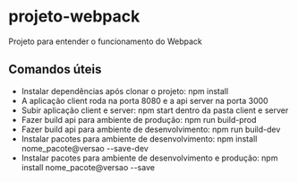 # projeto-webpack

Projeto para entender o funcionamento do Webpack

## Comandos úteis
- Instalar dependências após clonar o projeto: npm install
- A aplicação client roda na porta 8080 e a api server na porta 3000
- Subir aplicação client e server: npm start dentro da pasta client e server
- Fazer build api para ambiente de produção: npm run build-prod
- Fazer build api para ambiente de desenvolvimento: npm run build-dev
- Instalar pacotes para ambiente de desenvolvimento: npm install nome_pacote@versao --save-dev
- Instalar pacotes para ambiente de desenvolvimento e produção: npm install nome_pacote@versao --save
